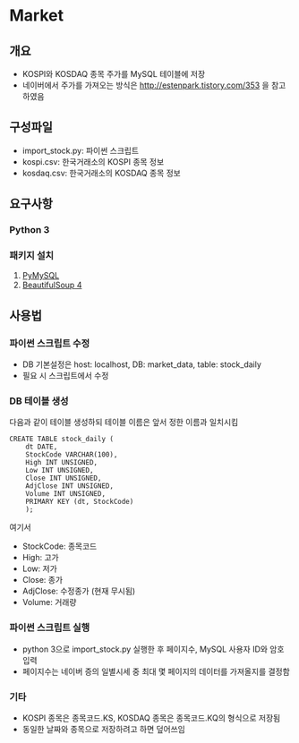 # Market

## 개요

- KOSPI와 KOSDAQ 종목 주가를 MySQL 테이블에 저장
- 네이버에서 주가를 가져오는 방식은 http://estenpark.tistory.com/353 을 참고하였음

## 구성파일

- import_stock.py: 파이썬 스크립트
- kospi.csv: 한국거래소의 KOSPI 종목 정보
- kosdaq.csv: 한국거래소의 KOSDAQ 종목 정보

## 요구사항

### Python 3

### 패키지 설치
1. [PyMySQL](https://github.com/PyMySQL/PyMySQL)
2. [BeautifulSoup 4](https://www.crummy.com/software/BeautifulSoup/)

## 사용법

### 파이썬 스크립트 수정
- DB 기본설정은 host: localhost, DB: market_data, table: stock_daily
- 필요 시 스크립트에서 수정

### DB 테이블 생성

다음과 같이 테이블 생성하되 테이블 이름은 앞서 정한 이름과 일치시킴

```
CREATE TABLE stock_daily (
    dt DATE,
    StockCode VARCHAR(100),
    High INT UNSIGNED,
    Low INT UNSIGNED,
    Close INT UNSIGNED,
    AdjClose INT UNSIGNED,
    Volume INT UNSIGNED,
    PRIMARY KEY (dt, StockCode)
    );
```
여기서 
- StockCode: 종목코드
- High: 고가
- Low: 저가
- Close: 종가
- AdjClose: 수정종가 (현재 무시됨)
- Volume: 거래량

### 파이썬 스크립트 실행

- python 3으로 import_stock.py 실행한 후 페이지수, MySQL 사용자 ID와 암호 입력
- 페이지수는 네이버 증의 일별시세 중 최대 몇 페이지의 데이터를 가져올지를 결정함

### 기타

- KOSPI 종목은 종목코드.KS, KOSDAQ 종목은 종목코드.KQ의 형식으로 저장됨
- 동일한 날짜와 종목으로 저장하려고 하면 덮어쓰임
